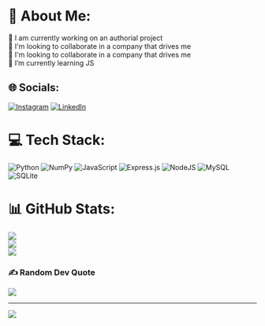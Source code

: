 # 💫 About Me:
🔭 I am currently working on an authorial project<br>👯 I'm looking to collaborate in a company that drives me<br>🤝 I'm looking to collaborate in a company that drives me<br>🌱 I’m currently learning JS<br>


## 🌐 Socials:
[![Instagram](https://img.shields.io/badge/Instagram-%23E4405F.svg?logo=Instagram&logoColor=white)](https://instagram.com/olucasvital) [![LinkedIn](https://img.shields.io/badge/LinkedIn-%230077B5.svg?logo=linkedin&logoColor=white)](https://www.linkedin.com/in/lucas-vital-8780452a0/) 

# 💻 Tech Stack:
![Python](https://img.shields.io/badge/python-3670A0?style=for-the-badge&logo=python&logoColor=ffdd54) ![NumPy](https://img.shields.io/badge/numpy-%23013243.svg?style=for-the-badge&logo=numpy&logoColor=white) ![JavaScript](https://img.shields.io/badge/javascript-%23323330.svg?style=for-the-badge&logo=javascript&logoColor=%23F7DF1E) ![Express.js](https://img.shields.io/badge/express.js-%23404d59.svg?style=for-the-badge&logo=express&logoColor=%2361DAFB) ![NodeJS](https://img.shields.io/badge/node.js-6DA55F?style=for-the-badge&logo=node.js&logoColor=white) ![MySQL](https://img.shields.io/badge/mysql-4479A1.svg?style=for-the-badge&logo=mysql&logoColor=white) ![SQLite](https://img.shields.io/badge/sqlite-%2307405e.svg?style=for-the-badge&logo=sqlite&logoColor=white)
# 📊 GitHub Stats:
![](https://github-readme-stats.vercel.app/api?username=lucasvital&theme=dark&hide_border=false&include_all_commits=true&count_private=true)<br/>
![](https://github-readme-streak-stats.herokuapp.com/?user=lucasvital&theme=dark&hide_border=false)<br/>
![](https://github-readme-stats.vercel.app/api/top-langs/?username=lucasvital&theme=dark&hide_border=false&include_all_commits=true&count_private=true&layout=compact)

### ✍️ Random Dev Quote
![](https://quotes-github-readme.vercel.app/api?type=horizontal&theme=radical)

---
[![](https://visitcount.itsvg.in/api?id=lucasvital&icon=0&color=0)](https://visitcount.itsvg.in)

<!-- Proudly created with GPRM ( https://gprm.itsvg.in ) -->
